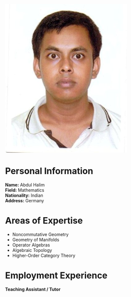 ![Profile Image](https://raw.githubusercontent.com/abdul-halim-mathematics/abdul-halim-mathematics.github.io/main/IMG222%5B303%5D.JPG)  

# Personal Information
**Name:** Abdul Halim   
**Field:** Mathematics  
**Nationality:** Indian  
**Address:**  Germany  

# Areas of Expertise
- Noncommutative Geometry  
- Geometry of Manifolds  
- Operator Algebras  
- Algebraic Topology  
- Higher-Order Category Theory  

# Employment Experience
**Teaching Assistant / Tutor**    


